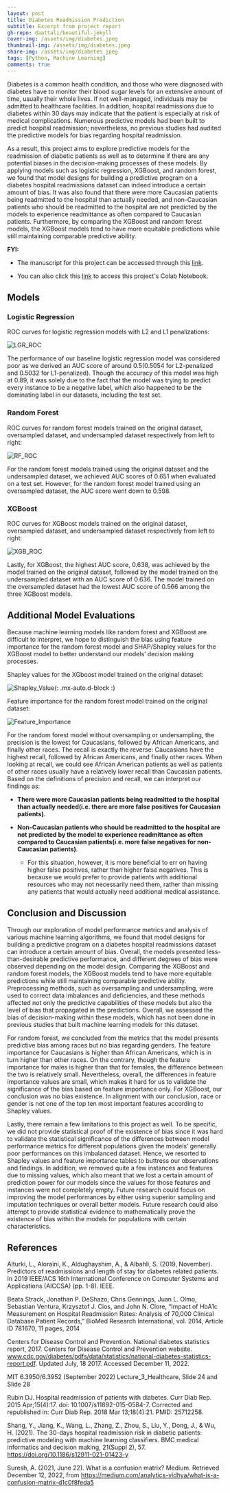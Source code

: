 ```yaml
---
layout: post
title: Diabetes Readmission Prediction
subtitle: Excerpt from project report
gh-repo: daattali/beautiful-jekyll
cover-img: /assets/img/diabetes.jpeg
thumbnail-img: /assets/img/diabetes.jpeg
share-img: /assets/img/diabetes.jpeg
tags: [Python, Machine Learning]
comments: true
---
```



Diabetes is a common health condition, and those who were diagnosed with diabetes have to monitor their blood sugar levels for an extensive amount of time, usually their whole lives. If not well-managed, individuals may be admitted to healthcare facilities. In addition, hospital readmissions due to diabetes within 30 days may indicate that the patient is especially at risk of medical complications. Numerous predictive models had been built to predict hospital readmission; nevertheless, no previous studies had audited the predictive models for bias regarding hospital readmission. 
    
As a result, this project aims to explore predictive models for the readmission of diabetic patients as well as to determine if there are any potential biases in the decision-making processes of these models. By applying models such as logistic regression, XGBoost, and random forest, we found that model designs for building a predictive program on a diabetes hospital readmissions dataset can indeed introduce a certain amount of bias. It was also found that there were more Caucasian patients being readmitted to the hospital than actually needed, and non-Caucasian patients who should be readmitted to the hospital are not predicted by the models to experience readmittance as often compared to Caucasian patients. Furthermore, by comparing the XGBoost and random forest models, the XGBoost models tend to have more equitable predictions while still maintaining comparable predictive ability.

**FYI:**

- The manuscript for this project can be accessed through this [link](/assets/pdf/Diabetes_Readmission_Prediction.pdf).

- You can also click this [link](https://colab.research.google.com/drive/1MZb4R1nWX-qvdsH-_v-HjSxYEhjN6Yxx?usp=sharing) to access this project's Colab Notebook.

## Models


### Logistic Regression

ROC curves for logistic regression models with L2 and L1 penalizations:

![LGR_ROC](/assets/img/Logistic_Regression_ROC_Curves.png)

The performance of our baseline logistic regression model was considered poor as we derived an AUC score of around 0.5(0.5054 for L2-penalized and 0.5032 for L1-penalized). Though the accuracy of this model was high at 0.89, it was solely due to the fact that the model was trying to predict every instance to be a negative label, which also happened to be the dominating label in our datasets, including the test set.

### Random Forest

ROC curves for random forest models trained on the original dataset, oversampled dataset, and undersampled dataset respectively from left to right:

![RF_ROC](/assets/img/Random_Forest_ROC_Curves.png)

For the random forest models trained using the original dataset and the undersampled dataset, we achieved AUC scores of 0.651 when evaluated on a test set. However, for the random forest model trained using an oversampled dataset, the AUC score went down to 0.598.

### XGBoost

ROC curves for XGBoost models trained on the original dataset, oversampled dataset, and undersampled dataset respectively from left to right:

![XGB_ROC](/assets/img/XGBoost_ROC_Curves.png)

Lastly, for XGBoost, the highest AUC score, 0.638, was achieved by the model trained on the original dataset, followed by the model trained on the undersampled dataset with an AUC score of 0.636. The model trained on the oversampled dataset had the lowest AUC score of 0.566 among the three XGBoost models.


## Additional Model Evaluations

Because machine learning models like random forest and XGBoost are difficult to interpret, we hope to distinguish the bias using feature importance for the random forest model and SHAP/Shapley values for the XGBoost model to better understand our models’ decision making processes.

Shapley values for the XGboost model trained on the original dataset:

![Shapley_Value](/assets/img/Shapley_Values.png){: .mx-auto.d-block :}

Feature importance for the random forest model trained on the original dataset:

![Feature_Importance](/assets/img/Feature_Importance.png)


For the random forest model without oversampling or undersampling, the precision is the lowest for Caucasians, followed by African Americans, and finally other races. The recall is exactly the reverse: Caucasians have the highest recall, followed by African Americans, and finally other races. When looking at recall, we could see African American patients as well as patients of other races usually have a relatively lower recall than Caucasian patients. Based on the definitions of precision and recall, we can interpret our findings as:

- **There were more Caucasian patients being readmitted to the hospital than actually needed(i.e. there are more false positives for Caucasian patients)**. 

- **Non-Caucasian patients who should be readmitted to the hospital are not predicted by the model to experience readmittance as often compared to Caucasian patients(i.e. more false negatives for non-Caucasian patients)**. 
    - For this situation, however, it is more beneficial to err on having higher false positives, rather than higher false negatives. This is because we would prefer to provide patients with additional resources who may not necessarily need them, rather than missing any patients that would actually need additional medical assistance.


## Conclusion and Discussion

Through our exploration of model performance metrics and analysis of various machine learning algorithms, we found that model designs for building a predictive program on a diabetes hospital readmissions dataset can introduce a certain amount of bias. Overall, the models presented less-than-desirable predictive performance, and different degrees of bias were observed depending on the model design. Comparing the XGBoost and random forest models, the XGBoost models tend to have more equitable predictions while still maintaining comparable predictive ability. Preprocessing methods, such as oversampling and undersampling, were used to correct data imbalances and deficiencies, and these methods affected not only the predictive capabilities of these models but also the level of bias that propagated in the predictions. Overall, we assessed the bias of decision-making within these models, which has not been done in previous studies that built machine learning models for this dataset. 

For random forest, we concluded from the metrics that the model presents predictive bias among races but no bias regarding genders. The feature importance for Caucasians is higher than African Americans, which is in turn higher than other races. On the contrary, though the feature importance for males is higher than that for females, the difference between the two is relatively small. Nevertheless, overall, the differences in feature importance values are small, which makes it hard for us to validate the significance of the bias based on feature importance only. For XGBoost, our conclusion was no bias existence. In alignment with our conclusion, race or gender is not one of the top ten most important features according to Shapley values.

Lastly, there remain a few limitations to this project as well. To be specific, we did not provide statistical proof of the existence of bias since it was hard to validate the statistical significance of the differences between model performance metrics for different populations given the models’ generally poor performances on this imbalanced dataset. Hence, we resorted to Shapley values and feature importance tables to buttress our observations and findings. In addition, we removed quite a few instances and features due to missing values, which also meant that we lost a certain amount of prediction power for our models since the values for those features and instances were not completely empty. Future research could focus on improving the model performances by either using superior sampling and imputation techniques or overall better models. Future research could also attempt to provide statistical evidence to mathematically prove the existence of bias within the models for populations with certain characteristics. 


## References

Alturki, L., Aloraini, K., Aldughayshim, A., & Albahli, S. (2019, November). Predictors of readmissions and length of stay for diabetes related patients. In 2019 IEEE/ACS 16th International Conference on Computer Systems and Applications (AICCSA) (pp. 1-8). IEEE.

Beata Strack, Jonathan P. DeShazo, Chris Gennings, Juan L. Olmo, Sebastian Ventura, Krzysztof J. Cios, and John N. Clore, “Impact of HbA1c Measurement on Hospital Readmission Rates: Analysis of 70,000 Clinical Database Patient Records,” BioMed Research International, vol. 2014, Article ID 781670, 11 pages, 2014

Centers for Disease Control and Prevention. National diabetes statistics report, 2017. Centers for Disease Control and Prevention website. www.cdc.gov/diabetes/pdfs/data/statistics/national-diabetes-statistics-report.pdf. Updated July, 18 2017. Accessed December 11, 2022.

MIT 6.3950/6.3952 (September 2022) Lecture_3_Healthcare, Slide 24 and Slide 28

Rubin DJ. Hospital readmission of patients with diabetes. Curr Diab Rep. 2015 Apr;15(4):17. doi: 10.1007/s11892-015-0584-7. Corrected and republished in: Curr Diab Rep. 2018 Mar 13;18(4):21. PMID: 25712258.

Shang, Y., Jiang, K., Wang, L., Zhang, Z., Zhou, S., Liu, Y., Dong, J., & Wu, H. (2021). The 30-days hospital readmission risk in diabetic patients: predictive modeling with machine learning classifiers. BMC medical informatics and decision making, 21(Suppl 2), 57. https://doi.org/10.1186/s12911-021-01423-y

Suresh, A. (2021, June 22). What is a confusion matrix? Medium. Retrieved December 12, 2022, from https://medium.com/analytics-vidhya/what-is-a-confusion-matrix-d1c0f8feda5 





